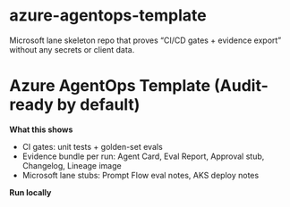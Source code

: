 # azure-agentops-template
Microsoft lane skeleton repo that proves “CI/CD gates + evidence export” without any secrets or client data.

# Azure AgentOps Template (Audit-ready by default)

**What this shows**
- CI gates: unit tests + golden-set evals
- Evidence bundle per run: Agent Card, Eval Report, Approval stub, Changelog, Lineage image
- Microsoft lane stubs: Prompt Flow eval notes, AKS deploy notes

**Run locally**

